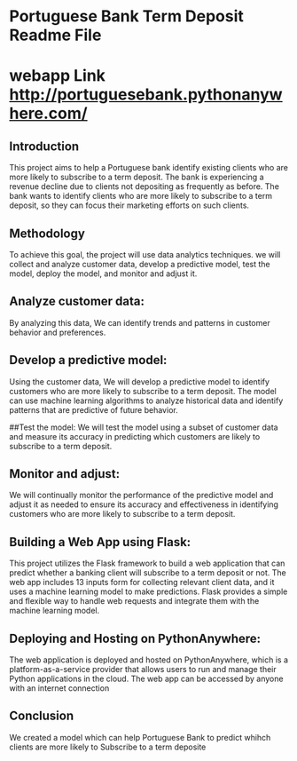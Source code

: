 # Portuguese Bank Term Deposit Readme File
# webapp Link http://portuguesebank.pythonanywhere.com/
## Introduction
This project aims to help a Portuguese bank identify existing clients who are more likely to subscribe to a term deposit. The bank is experiencing a revenue decline due to clients not depositing as frequently as before. The bank wants to identify clients who are more likely to subscribe to a term deposit, so they can focus their marketing efforts on such clients.

## Methodology
To achieve this goal, the project will use data analytics techniques. we will collect and analyze customer data, develop a predictive model, test the model, deploy the model, and monitor and adjust it.

## Analyze customer data: 
By analyzing this data, We can identify trends and patterns in customer behavior and preferences.

## Develop a predictive model: 
Using the customer data, We will develop a predictive model to identify customers who are more likely to subscribe to a term deposit. The model can use machine learning algorithms to analyze historical data and identify patterns that are predictive of future behavior.

##Test the model: 
We will test the model using a subset of customer data and measure its accuracy in predicting which customers are likely to subscribe to a term deposit.

## Monitor and adjust: 
We will continually monitor the performance of the predictive model and adjust it as needed to ensure its accuracy and effectiveness in identifying customers who are more likely to subscribe to a term deposit.

## Building a Web App using Flask:
This project utilizes the Flask framework to build a web application that can predict whether a banking client will subscribe to a term deposit or not. The web app includes 13 inputs form for collecting relevant client data, and it uses a machine learning model to make predictions. Flask provides a simple and flexible way to handle web requests and integrate them with the machine learning model.

## Deploying and Hosting on PythonAnywhere:
The web application is deployed and hosted on PythonAnywhere, which is a platform-as-a-service provider that allows users to run and manage their Python applications in the cloud. The web app can be accessed by anyone with an internet connection

## Conclusion
We created a model which can help Portuguese Bank to predict whihch clients are more likely to Subscribe to a term deposite
